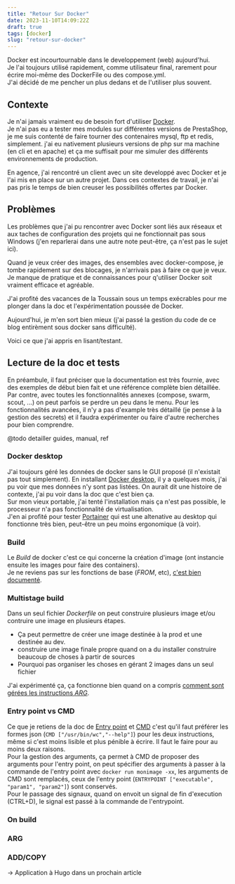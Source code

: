 ```yaml
---
title: "Retour Sur Docker"
date: 2023-11-10T14:09:22Z
draft: true
tags: [docker]
slug: "retour-sur-docker" 
---
```


Docker est incourtournable dans le developpement (web) aujourd'hui.  
Je l'ai toujours utilisé rapidement, comme utilisateur final, rarement pour écrire moi-même des DockerFile ou des compose.yml.  
J'ai décidé de me pencher un plus dedans et de l'utiliser plus souvent.

<!--more-->

## Contexte 

Je n'ai jamais vraiment eu de besoin fort d'utiliser [Docker](https://www.docker.com/).  
Je n'ai pas eu a tester mes modules sur différentes versions de PrestaShop, je me suis contenté de faire tourner des contenaires mysql, ftp et redis, simplement. j'ai eu nativement plusieurs versions de php sur ma machine (en cli et en apache) et ça me suffisait pour me simuler des différents environnements de production.

En agence, j'ai rencontré un client avec un site developpé avec Docker et je l'ai mis en place sur un autre projet. Dans ces contextes de travail, je n'ai pas pris le temps de bien creuser les possibilités offertes par Docker.

## Problèmes

Les problèmes que j'ai pu rencontrer avec Docker sont liés aux réseaux et aux taches de configuration des projets qui ne fonctionnait pas sous Windows (j'en reparlerai dans une autre note peut-être, ça n'est pas le sujet ici).

Quand je veux créer des images, des ensembles avec docker-compose, je tombe rapidement sur des blocages, je n'arrivais pas à faire ce que je veux. Je manque de pratique et de connaissances pour q'utiliser Docker soit vraiment efficace et agréable.  

J'ai profité des vacances de la Toussain sous un temps exécrables pour me plonger dans la doc et l'expérimentation poussée de Docker.

Aujourd'hui, je m'en sort bien mieux (j'ai passé la gestion du code de ce blog entirèment sous docker sans difficulté). 

Voici ce que j'ai appris en lisant/testant. 

## Lecture de la doc et tests

En préambule, il faut préciser que la documentation est très fournie, avec des exemples de début bien fait et une référence complète bien détaillée.  
Par contre, avec toutes les fonctionnalités annexes (compose, swarm, scout, ...) on peut parfois se perdre un peu dans le menu. Pour les fonctionnalités avancées, il n'y a pas d'example très détaillé (je pense à la gestion des secrets) et il faudra expérimenter ou faire d'autre recherches pour bien comprendre.

@todo detailler guides, manual, ref

### Docker desktop

J'ai toujours géré les données de docker sans le GUI proposé (il n'existait pas tout simplement). En installant [Docker desktop](https://www.docker.com/products/docker-desktop/), il y a quelques mois, j'ai pu voir que mes données n'y sont pas listées. On aurait dit une histoire de contexte, j'ai pu voir dans la doc que c'est bien ça.  
Sur mon vieux portable, j'ai tenté l'installation mais ça n'est pas possible, le processeur n'a pas fonctionnalité de virtualisation.  
J'en ai profité pour tester [Portainer](https://www.portainer.io/) qui est une altenative au desktop qui fonctionne très bien, peut-être un peu moins ergonomique (à voir).  

### Build

Le _Build_ de docker c'est ce qui concerne la création d'image (ont instancie ensuite les images pour faire des containers).  
Je ne reviens pas sur les fonctions de base (_FROM_, etc), [c'est bien documenté](https://docs.docker.com/build/building/packaging/).

### Multistage build

Dans un seul fichier _Dockerfile_ on peut construire plusieurs image et/ou contruire une image en plusieurs étapes.  

- Ça peut permettre de créer une image destinée à la prod et une destinée au dev.
- construire une image finale propre quand on a du installer construire beaucoup de choses à partir de sources
- Pourquoi pas organiser les choses en gérant 2 images dans un seul fichier

J'ai expérimenté ça, ça fonctionne bien quand on a compris [comment sont gérées les instructions _ARG_](https://docs.docker.com/engine/reference/builder/#understand-how-arg-and-from-interact).

### Entry point vs CMD

Ce que je retiens de la doc de [Entry point](https://docs.docker.com/engine/reference/builder/#entrypoint) et [CMD](https://docs.docker.com/engine/reference/builder/#cmd) c'est qu'il faut préférer les formes json (`CMD ["/usr/bin/wc","--help"]`) pour les deux instructions, même si c'est moins lisible et plus pénible à écrire. Il faut le faire pour au moins deux raisons.  
Pour la gestion des arguments, ça permet à CMD de proposer des arguments pour l'entry point, on peut spécifier des arguments à passer à la commande de l'entry point avec `docker run monimage -xx`, les arguments de CMD sont remplacés, ceux de l'entry point (`ENTRYPOINT ["executable", "param1", "param2"]`) sont conservés.  
Pour le passage des signaux, quand on envoit un signal de fin d'execution (CTRL+D), le signal est passé à la commande de l'entrypoint.

### On build

### ARG

### ADD/COPY
-> Application à Hugo dans un prochain article

